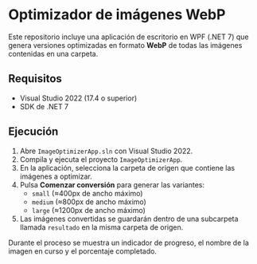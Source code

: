 # Optimizador de imágenes WebP

Este repositorio incluye una aplicación de escritorio en WPF (.NET 7) que genera versiones optimizadas en formato **WebP** de todas las imágenes contenidas en una carpeta.

## Requisitos

- Visual Studio 2022 (17.4 o superior)
- SDK de .NET 7

## Ejecución

1. Abre `ImageOptimizerApp.sln` con Visual Studio 2022.
2. Compila y ejecuta el proyecto `ImageOptimizerApp`.
3. En la aplicación, selecciona la carpeta de origen que contiene las imágenes a optimizar.
4. Pulsa **Comenzar conversión** para generar las variantes:
   - `small` (≈400px de ancho máximo)
   - `medium` (≈800px de ancho máximo)
   - `large` (≈1200px de ancho máximo)
5. Las imágenes convertidas se guardarán dentro de una subcarpeta llamada `resultado` en la misma carpeta de origen.

Durante el proceso se muestra un indicador de progreso, el nombre de la imagen en curso y el porcentaje completado.

